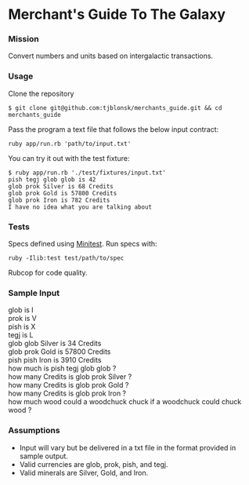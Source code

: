 Merchant's Guide To The Galaxy
========

### Mission
Convert numbers and units based on intergalactic transactions.

### Usage
Clone the repository
```
$ git clone git@github.com:tjblonsk/merchants_guide.git && cd merchants_guide
```
Pass the program a text file that follows the below input contract:
```
ruby app/run.rb 'path/to/input.txt'
```
You can try it out with the test fixture:
```
$ ruby app/run.rb './test/fixtures/input.txt'
pish tegj glob glob is 42
glob prok Silver is 68 Credits
glob prok Gold is 57800 Credits
glob prok Iron is 782 Credits
I have no idea what you are talking about
```

### Tests
Specs defined using [Minitest](https://github.com/seattlerb/minitest).
Run specs with:
```
ruby -Ilib:test test/path/to/spec
```
Rubcop for code quality.

### Sample Input
glob is I</br>
prok is V</br>
pish is X</br>
tegj is L</br>
glob glob Silver is 34 Credits</br>
glob prok Gold is 57800 Credits</br>
pish pish Iron is 3910 Credits</br>
how much is pish tegj glob glob ?</br>
how many Credits is glob prok Silver ?</br>
how many Credits is glob prok Gold ?</br>
how many Credits is glob prok Iron ?</br>
how much wood could a woodchuck chuck if a woodchuck could chuck wood ?</br>

### Assumptions
* Input will vary but be delivered in a txt file in the format provided in sample output.
* Valid currencies are glob, prok, pish, and tegj.
* Valid minerals are Silver, Gold, and Iron.
